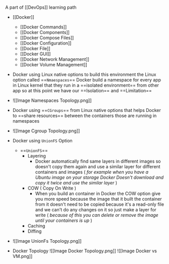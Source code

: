 
A part of [[DevOps]] learning path
- [[Docker]]
	- [[Docker Commands]]
	- [[Docker Components]]
	- [[Docker Compose Files]]
	- [[Docker Configuration]]
	- [[Docker File]]
	- [[Docker GUI]]
	- [[Docker Network Management]]
	- [[Docker Volume Management]]

- Docker using Linux native options to build this environment the Linux option called ==`Nmaespaces`== Docker build a namespace for every app in Linux kernel that they run in a ==isolated environment== from other app so at this point we have our ==Isolation== and ==Limitation== 
- ![[Image Namespaces Topology.png]]
- Docker using ==`CGroups`== from Linux native options that helps Docker to ==share resources== between the containers those are running in namespaces 
- ![[Image Cgroup Topology.png]]
- Docker using `UnionFS` Option 
	- ==`UnionFS`==
		- Layering 
			- Docker automatically find same layers in different images so doesn't copy them again and use a similar layer for different containers and images  ( *for example when you have a Ubuntu image on your storage Docker Doesn't download and copy it twice and use the similar layer* )
		- COW ( Copy On Write )
			- When you build an container in Docker the COW option give you more speed because the image that it built the container from it doesn't need to be copied because it's a read-only file and we can't do any changes on it so just make a layer for write ( *because of this you can delete or remove the image until your containers is up* )
		- Caching
		- Diffing
- ![[Image UnionFs Topology.png]]

- Docker Topology
![[Image Docker Topology.png]]
![[Image Docker vs VM.png]]



